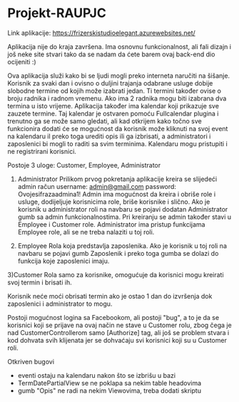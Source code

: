 # Projekt-RAUPJC

Link aplikacije: https://frizerskistudioelegant.azurewebsites.net/

Aplikacija nije do kraja završena. Ima osnovnu funkcionalnost, ali fali dizajn i još neke site stvari tako da se nadam da ćete barem ovaj back-end dio ocijeniti :)

Ova aplikacija služi kako bi se ljudi mogli preko interneta naručiti na šišanje. Korisnik za svaki dan i ovisno o duljini trajanja odabrane usluge dobije slobodne termine od kojih može izabrati jedan. Ti termini također ovise o broju radnika i radnom vremenu. Ako ima 2 radnika mogu biti izabrana dva termina u isto vrijeme. 
Aplikacija također ima kalendar koji prikazuje sve zauzete termine. Taj kalendar je ostvaren pomoću Fullcalendar plugina i trenutno ga se može samo gledati, ali kad otkrijem kako točno sve funkcionira dodati će se mogućnost da korisnik može kliknuti na svoj event na kalendaru il preko toga urediti opis ili ga izbrisati, a administratori i zaposlenici bi mogli to raditi sa svim terminima.
Kalendaru mogu pristupiti i ne registrirani korisnici.

Postoje 3 uloge: Customer, Employee, Administrator

1) Administrator
Prilikom prvog pokretanja aplikacije kreira se slijedeći admin račun
username: admin@gmail.com
password: Ovojesifrazaadmina1!
Admin ima mogućnost da kreira i obriše role i usluge, dodijeljuje korisnicima role, briše korisnike i slično. 
Ako je korisnik u administrator roli na navbaru se pojavi dodatan Administrator gumb sa admin funkcionalnostima. 
Pri kreiranju se admin također stavi u Employee i Customer role.
Administrator ima pristup funkcijama Employee role, ali se ne treba nalaziti u toj roli. 

2) Employee
Rola koja predstavlja zaposlenika. Ako je korisnik u toj roli na navbaru se pojavi gumb Zaposlenik i preko toga gumba se dolazi do funkcija koje zaposlenici imaju. 

3)Customer
Rola samo za korisnike, omogućuje da korisnici mogu kreirati svoj termin i brisati ih. 

Korisnik neće moći obrisati termin ako je ostao 1 dan do izvršenja dok zaposlenici i administrator to mogu. 

Postoji mogućnost logina sa Facebookom, ali postoji "bug", a to je da se korisnici koji se prijave na ovaj način ne stave u Customer rolu, zbog čega je nad CustomerControllerom samo [Authorize] tag, ali još se problem stvara i kod dohvata svih klijenata jer se dohvaćaju svi korisnici koji su u Customer roli.

Otkriven bugovi
- eventi ostaju na kalendaru nakon što se izbrišu u bazi
- TermDatePartialView se ne poklapa sa nekim table headovima
- gumb "Opis" ne radi na nekim Viewovima, treba dodati skriptu
